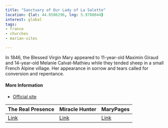 ```yaml
---
title: "Sanctuary of Our Lady of La Salette"
location: {lat: 44.8586296, lng: 5.9788044}
interest: global
tags:
- france
- churches
- marian-sites

---
```



In 1846, the Blessed Virgin Mary appeared to 11-year-old Maximin Giraud and 14-year-old Melanie Calvat-Mathieu while they tended sheep in a small French Alpine village.  Her appearance in sorrow and tears called for conversion and repentance.

#### More Information

* [Official site](https://lasalette.cef.fr/)


| The Real Presence | Miracle Hunter | MaryPages |
| --- | --- | --- |
| [Link](http://www.therealpresence.org/eucharst/misc/BVM/30_LA_SALETTE_96x96.pdf) | [Link](https://www.miraclehunter.com/marian_apparitions/approved_apparitions/lasalette/index.html) | [Link](https://www.marypages.com/la-salette-(france)-en.html) |





